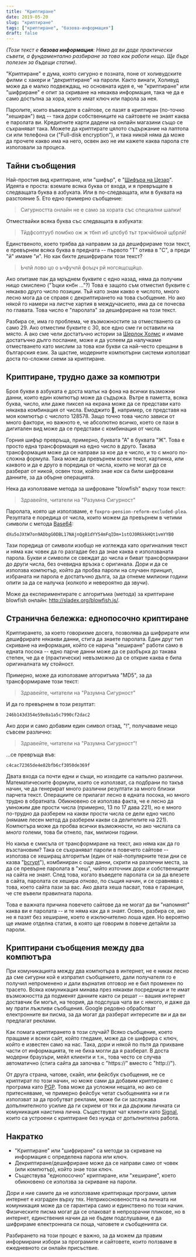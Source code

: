 ```yaml
---
title: "Криптиране"
date: 2019-05-20
slug: "криптиране"
tags: ["криптиране", "базова-информация"]
draft: false
---
```


_(Този текст е **базова информация**: Няма да ви даде практически съвети, а фундаментално разбиране за това как работи нещо. Ще бъде полезен за бъдещи статии)_.

"Криптиране" е дума, която сигурно е позната, поне от холивудските филми с хакери и "декриптиране" на пароли. Както винаги, Холивуд може да е малко подвеждащ, но основната идея е, че "криптиране" или "шифриране" е опит за скриване на някаква информация, така че да е само достъпна за хора, които имат ключ или парола за нея.

Паролите, които въвеждате в сайтове, се пазят в криптиран (по-точно "хеширан") вид -- така дори собствениците на сайтовете не знаят каква е паролата ви. Кредитните карти дадени на онлайн магазини също се съхраняват така. Можете да криптирате цялото съдържание на лаптопа си или телефона си ("Full-disk encryption"), и така никой няма да може да прочете какво има на него, освен ако не им кажете каква парола сте използвали за процеса.

## Тайни съобщения

Най-простия вид криптиране, или "шифър", е "[Шифъра на Цезар](https://bg.wikipedia.org/wiki/%D0%A8%D0%B8%D1%84%D1%8A%D1%80_%D0%BD%D0%B0_%D0%A6%D0%B5%D0%B7%D0%B0%D1%80)". Идеята е проста: вземате всяка буква от входа, и я превръщате в следващата буква в азбуката. Или в по-следващата, или в буквата на разстояние 5. Ето едно примерно съобщение:

> Сигурността онлайн не е само за хората със специални шапки!

Отмествайки всяка буква със следващата в азбуката:

> Тйдфсоптууб помбко ож ж тбнп иб цпсбуб тьт тржчйбмой щбрлй!

Единственото, което трябва да направим за да дешифрираме този текст, е превърнем всяка буква в предната -- първото "Т" отива в "С", а преди "й" имаме "и". Но как бихте дешифрирали този текст?

> Ьчлй лово цо о ьчфучлй фоъцч рй ногсящсщйцо.

Ако опитаме пак да мръднем буквите с едно назад, няма да получим нищо смислено ("Ъцки кнбн ..."?) Това е защото съм отместил буквите с някакво друго число позиции. Тъй като знам какво е числото, много лесно мога да се справя с декриптирането на това съобщение. Но ако някой го намери на листче хартия в междучасието, има да се почесва по главата. Това число е "паролата" за дешифриране на този текст.

Разбира се, има го проблема, че възможностите за отместването са само 29. Ако отместим буквите с 30, все едно сме ги оставили на място. А ако сме чели достатъчно истории за [Шерлок Холмс](https://bg.wikipedia.org/wiki/%D0%A1%D0%BC%D1%8A%D1%80%D1%82%D0%BE%D0%BD%D0%BE%D1%81%D0%BD%D0%B8%D1%82%D0%B5_%D1%84%D0%B8%D0%B3%D1%83%D1%80%D0%B8) и имаме достатъчно дълго послание, може и да успеем да налучкаме отместването като мислим за това кои букви са най-често срещани в българския език. За щастие, модерните компютърни системи използват доста по-сложни схеми за криптиране.

## Криптиране, трудно даже за компютри

Броя букви в азбуката е доста малък на фона на всички възможни данни, които един компютър може да съдържа. Вътре в паметта, всяка буква, число, или даже пиксел на екрана може да се представи като някаква комбинация от числа. Емоджито 🙂, например, се представя на моя компютър с числото 128578. Защо точно това число зависи от много фактори, но важното е, че абсолютно всичко, което се пази в дигитален вид може да се представи с комбинация от числа.

Горния шифър превръща, примерно, буквата "А" в буквата "Ж". Това е просто една трансформация на едно число в друго. Такава трансформация може да се направи за кое да е число, и то с много по-сложна формула. Така може да превърнем всеки текст, картинка, или каквото и да е друго в поредица от числа, които не могат да се разберат от никой, освен този, който знае *как* са били шифровани данните, за да обърне операцията.

Нека да използваме метода за шифроване "blowfish" върху този текст:

> Здравейте, читатели на "Разумна Сигурност"

Паролата, която ще използваме, е `foxpro-pension-reform-excluded-plea`. Резултата е поредица от числа, които можем да превърнем в четими символи с метода [Base64](https://en.wikipedia.org/wiki/Base64):

```
dXu5oJXtW7on9ADbgG0DBL17NAjnQgB1dYY54mFqIDm+1stOJ0R6kkHQt1vmYYB0
```

Тази поредица от символи изобщо не изглежда като оригиналния текст и няма как човек да го разгадае без да знае каква е използваната парола. Букви и символи се свеждат до числа и биват трансформирани до други числа, без очевидна връзка с оригинала. Дори и да се използва компютър, който да пробва пароли на случаен принцип, избраната ни парола е достатъчно дълга, за да отнеме милиони години опити за да се налучка (колкото и невероятно да звучи).

Може да експериментирате с алгоритъма (метода) за криптиране blowfish онлайн: http://sladex.org/blowfish.js/.

## Странична бележка: еднопосочно криптиране

Криптирането, за което говорихме досега, позволява да шифрирате или дешифрирате някакви данни, стига да знаете паролата. Един друг тип скриване на информация, който се нарича "хеширане" работи само в едната посока -- едно парче данни може да се разбърка до такава степен, че да е (практически) невъзможно да се открие каква е била оригиналната му стойност.

Примерно, може да използваме алгоритъма "MD5", за да трансформираме този текст:

> Здравейте, читатели на "Разумна Сигурност"

И да го превърнем в този резултат:

```
246b143d354e59e8a1a5c7990cf2dac2
```

Ако дори и само добавим един символ отзад, "!", получаваме нещо съвсем различно:

> Здравейте, читатели на "Разумна Сигурност"!

...се превръща във:

```
c4cac72365de4e82bfb6cf3050de369f
```

Двата входа са почти едни и същи, но изходите са напълно различни. Математическите формули, които се използват, са подбрани по такъв начин, че да генерират много различни резултати за много близки парчета текст. Операциите се прилагат лесно в едната посока, но много трудно в обратната. Обикновено се използва факта, че е лесно да умножим две прости числа (примерно, 13 по 17 дава 221), но е много по-трудно да разберем на какви прости числа се дели едно число (нямаме лесен метод да разберем какви са делителите на 221). Компютъра може да пробва всички възможности, но ако числата са *много* големи, това би отнело, пак, милиони години.

Но какъв е смисъла от трансформиране на текст, ако няма как да го възстановим? Така се съхраняват пароли в повечето сайтове -- използва се хеширащ алгоритъм (един от най-популярните тези дни се казва "[bcrypt](https://en.wikipedia.org/wiki/Bcrypt)"), комбиниран с още данни, скрити на различни места, за да се превърне паролата в "хеш", чийто източник дори и собствениците на сайта не знаят. След това, когато въведете паролата си за да влезете в сайта, паролата се хешира *отново*, по същия начин, и се сравнява с това, което сайта пази за вас. Ако двата хеша пасват, това е гаранция, че сте въвели правилната парола.

Това е важната причина повечето сайтове да не могат да ви "напомнят" каква ви е паролата -- и те няма как да я знаят. Освен, разбира се, ако не я пазят без хеширане, което е изключително лоша идея. Но вероятно ще имаме отделна статия, в която ще говорим в повече детайли за пароли.

## Криптирани съобщения между два компютъра

При комуникацията между два компютъра в интернет, не е никак лесно да сме сигурни кой е изпратил съобщението, дали получателя го е получил непроменено и дали върнатия отговор не е бил променен по трасето. Всяка комуникация минава през някакви посредници и те имат възможността да подменят данните както си решат -- вашия интернет доставчик би могъл, на теория, да подслуша чата ви с някого, и даже да му прати лъжливи съобщения. Google редовно обработват електронните ви писма, за да могат да разберат интересите ви и да ви предлагат реклами.

Как помага криптирането в този случай? Всяко съобщение, което пращаме и всеки сайт, който гледаме, може да се шифрира с ключ, който е известен само на нас. Така, дори и някой по пътя да прихване части от информацията, те не биха могли да я разберат. В доста модерни браузъри, мейл клиенти и т.н., това често се случва автоматично (стига сайта да започва с "https://" вместо с "http://").

От друга страна, чатове, скайп, или фейсбук съобщения, не се криптират по този начин, но може сами да добавим криптиране с програма като [PGP](https://en.wikipedia.org/wiki/Pretty_Good_Privacy). Това може да усложни нещата, но ако се притесняваме, че примерно фейсбук четат съобщенията ни и ги използват за да пробутват реклами, може би си заслужава допълнителното усилие да ги скрием от тях и да държим личната си комуникация наистина лична. Съществуват чат клиенти като [Signal](https://signal.org/), които са устроени с криптиране без нужда от допълнителна работа.

## Накратко

- "Криптиране" или "шифриране" са методи за скриване на информация с определена парола или ключ.
- Декриптиране/дешифриране може да се направи само от човек (или компютър), който знае този ключ.
- Съществува "еднопосочно" криптиране, или "хеширане", което обикновено се използва за скриване на пароли.

Дори и ние самите да не използваме криптиращи програми, целия интернет е изграден върху тях. Неприкосновеността на личната ни комуникация може да се гарантира само и единствено по този начин. Физическите писма могат да се опаковат в непрозрачни пликове, но в интернет, единствения начин да не бъдем подслушвани, е да шифрираме електронната си поща, чатовете и съобщенията си.

Разбирането на този процес е важно, за да можем да правим информирани избори за програмите и сайтовете, които ползваме в ежедневното си онлайн присъствие.
